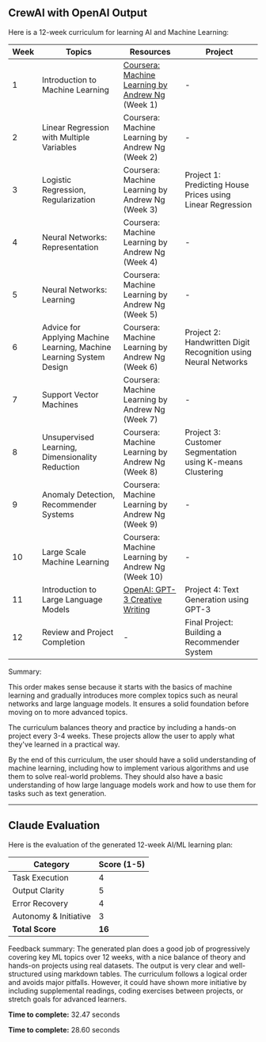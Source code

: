 ## CrewAI with OpenAI Output

Here is a 12-week curriculum for learning AI and Machine Learning:

| Week | Topics | Resources | Project |
| --- | --- | --- | --- |
| 1 | Introduction to Machine Learning | [Coursera: Machine Learning by Andrew Ng](https://www.coursera.org/learn/machine-learning) (Week 1) | - |
| 2 | Linear Regression with Multiple Variables | Coursera: Machine Learning by Andrew Ng (Week 2) | - |
| 3 | Logistic Regression, Regularization | Coursera: Machine Learning by Andrew Ng (Week 3) | Project 1: Predicting House Prices using Linear Regression |
| 4 | Neural Networks: Representation | Coursera: Machine Learning by Andrew Ng (Week 4) | - |
| 5 | Neural Networks: Learning | Coursera: Machine Learning by Andrew Ng (Week 5) | - |
| 6 | Advice for Applying Machine Learning, Machine Learning System Design | Coursera: Machine Learning by Andrew Ng (Week 6) | Project 2: Handwritten Digit Recognition using Neural Networks |
| 7 | Support Vector Machines | Coursera: Machine Learning by Andrew Ng (Week 7) | - |
| 8 | Unsupervised Learning, Dimensionality Reduction | Coursera: Machine Learning by Andrew Ng (Week 8) | Project 3: Customer Segmentation using K-means Clustering |
| 9 | Anomaly Detection, Recommender Systems | Coursera: Machine Learning by Andrew Ng (Week 9) | - |
| 10 | Large Scale Machine Learning | Coursera: Machine Learning by Andrew Ng (Week 10) | - |
| 11 | Introduction to Large Language Models | [OpenAI: GPT-3 Creative Writing](https://beta.openai.com/playground/) | Project 4: Text Generation using GPT-3 |
| 12 | Review and Project Completion | - | Final Project: Building a Recommender System |

Summary:

This order makes sense because it starts with the basics of machine learning and gradually introduces more complex topics such as neural networks and large language models. It ensures a solid foundation before moving on to more advanced topics.

The curriculum balances theory and practice by including a hands-on project every 3-4 weeks. These projects allow the user to apply what they've learned in a practical way.

By the end of this curriculum, the user should have a solid understanding of machine learning, including how to implement various algorithms and use them to solve real-world problems. They should also have a basic understanding of how large language models work and how to use them for tasks such as text generation.

---

## Claude Evaluation

Here is the evaluation of the generated 12-week AI/ML learning plan:

| Category | Score (1-5) |
| --- | --- |
| Task Execution | 4 |
| Output Clarity | 5 |
| Error Recovery | 4 |
| Autonomy & Initiative | 3 |
| **Total Score** | **16** |

Feedback summary:
The generated plan does a good job of progressively covering key ML topics over 12 weeks, with a nice balance of theory and hands-on projects using real datasets. The output is very clear and well-structured using markdown tables. The curriculum follows a logical order and avoids major pitfalls. However, it could have shown more initiative by including supplemental readings, coding exercises between projects, or stretch goals for advanced learners.

**Time to complete:** 32.47 seconds

**Time to complete:** 28.60 seconds
